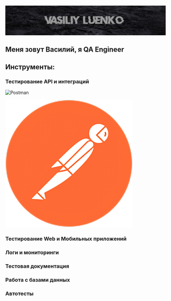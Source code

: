 [![Header](https://github.com/LuenkoVasiliy/LuenkoVasiliy/blob/main/assets/Header.png)](https://luenkovasiliy.github.io/)

## Меня зовут Василий, я QA Engineer

## Инструменты:

### Тестирование API и интеграций
![Postman](https://img.shields.io/badge/-Postman-090909?style-for-the-badge&logo-Postman)

![Static Badge](https://github.com/LuenkoVasiliy/LuenkoVasiliy/blob/main/assets/Postman.png)



### Тестирование Web и Мобильных приложений

### Логи и мониторинги

### Тестовая документация

### Работа с базами данных

### Автотесты


